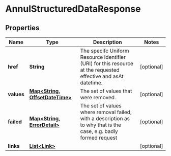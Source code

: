 

# AnnulStructuredDataResponse

## Properties

Name | Type | Description | Notes
------------ | ------------- | ------------- | -------------
**href** | **String** | The specifc Uniform Resource Identifier (URI) for this resource at the requested effective and asAt datetime. |  [optional]
**values** | [**Map&lt;String, OffsetDateTime&gt;**](OffsetDateTime.md) | The set of values that were removed. |  [optional]
**failed** | [**Map&lt;String, ErrorDetail&gt;**](ErrorDetail.md) | The set of values where removal failed, with a description as to why that is the case, e.g. badly formed request |  [optional]
**links** | [**List&lt;Link&gt;**](Link.md) |  |  [optional]



